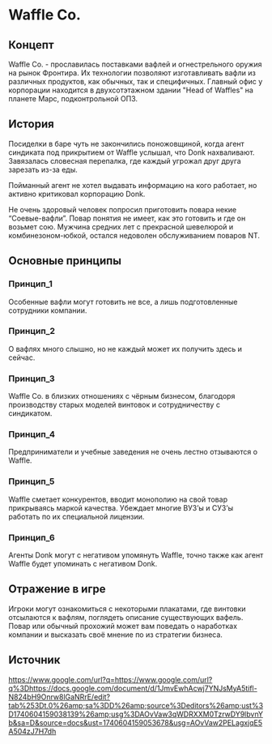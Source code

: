 # Waffle Co.
## Концепт
Waffle Co. - прославилась поставками вафлей и огнестрельного оружия на рынок Фронтира. Их технологии позволяют изготавливать вафли из различных продуктов, как обычных, так и специфичных. Главный офис у корпорации находится в двухсотэтажном здании "Head of Waffles" на планете Марс, подконтрольной ОПЗ.
## История
Посиделки в баре чуть не закончились поножовщиной, когда агент синдиката под прикрытием от Waffle услышал, что Donk нахваливают. Завязалась словесная перепалка, где каждый угрожал друг друга зарезать из-за еды.
>
Пойманный агент не хотел выдавать информацию на кого работает, но активно критиковал корпорацию Donk.
>
Не очень здоровый человек попросил приготовить повара некие “Соевые-вафли”. Повар понятия не имеет, как это готовить и где он возьмет сою. Мужчина средних лет с прекрасной шевелюрой и комбинезоном-юбкой, остался недоволен обслуживанием поваров NT.
	
## Основные принципы
### Принцип_1
Особенные вафли могут готовить не все, а лишь подготовленные сотрудники компании.
### Принцип_2
О вафлях много слышно, но не каждый может их получить здесь и сейчас.
### Принцип_3
Waffle Co. в близких отношениях с чёрным бизнесом, благодоря производству старых моделей винтовок и сотрудничеству с синдикатом.
### Принцип_4
Предприниматели и учебные заведения не очень лестно отзываются о Waffle.
### Принцип_5
Waffle сметает конкурентов, вводит монополию на свой товар прикрываясь маркой качества. Убеждает многие ВУЗ’ы и СУЗ’ы работать по их специальной лицензии.
### Принцип_6
Агенты Donk могут с негативом упомянуть Waffle, точно также как агент Waffle будет упоминать с негативом Donk.

## Отражение в игре
Игроки могут ознакомиться с некоторыми плакатами, где винтовки отсылаются к вафлям, поглядеть описание существующих вафель. Повар или обычный прохожий может вам поведать о наработках компании и высказать своё мнение по из стратегии бизнеса. 
## Источник
https://www.google.com/url?q=https://www.google.com/url?q%3Dhttps://docs.google.com/document/d/1JmvEwhAcwj7YNJsMyA5tifl-N824bH9Onrw8lGaNRrE/edit?tab%253Dt.0%26amp;sa%3DD%26amp;source%3Deditors%26amp;ust%3D1740604159038139%26amp;usg%3DAOvVaw3qWDRXXM0TzrwDY9lbvnYb&sa=D&source=docs&ust=1740604159053678&usg=AOvVaw2PELagxjqE5A504zJ7H7dh
